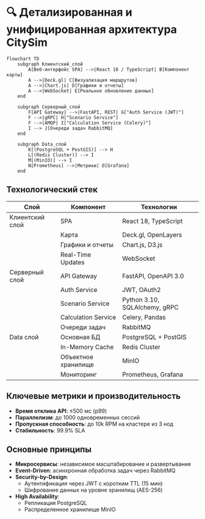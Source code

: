 # 🔍 Детализированная и унифицированная архитектура CitySim

```mermaid
flowchart TD
    subgraph Клиентский_слой
        A[Веб-интерфейс SPA] -->|React 18 / TypeScript| B[Компонент карты]
        A -->|Deck.gl| C[Визуализация маршрутов]
        A -->|Chart.js| D[Графики и отчеты]
        A -->|WebSocket| E[Реальное обновление данных]
    end

    subgraph Серверный_слой
        F[API Gateway] -->|FastAPI, REST| G["Auth Service (JWT)"]
        F -->|gRPC| H["Scenario Service"]
        F -->|AMQP| I["Calculation Service (Celery)"]
        I --> J[Очереди задач RabbitMQ]
    end

    subgraph Data_слой
        K[(PostgreSQL + PostGIS)] --> H
        L[(Redis Cluster)] --> I
        M[(MinIO)] --> I
        N[Prometheus] -->|Метрики| O[Grafana]
    end
```

## Технологический стек

| Слой            | Компонент           | Технологии                         |
|-----------------|---------------------|------------------------------------|
| Клиентский слой | SPA                 | React 18, TypeScript               |
|                 | Карта               | Deck.gl, OpenLayers                |
|                 | Графики и отчеты    | Chart.js, D3.js                    |
|                 | Real-Time Updates   | WebSocket                          |
| Серверный слой  | API Gateway         | FastAPI, OpenAPI 3.0               |
|                 | Auth Service        | JWT, OAuth2                        |
|                 | Scenario Service    | Python 3.10, SQLAlchemy, gRPC      |
|                 | Calculation Service | Celery, Pandas                     |
|                 | Очереди задач       | RabbitMQ                           |
| Data слой       | Основная БД         | PostgreSQL + PostGIS               |
|                 | In-Memory Cache     | Redis Cluster                      |
|                 | Объектное хранилище | MinIO                              |
|                 | Мониторинг          | Prometheus, Grafana                |

## Ключевые метрики и производительность

- **Время отклика API**: ≤500 мс (p99)  
- **Параллелизм**: до 1000 одновременных сессий  
- **Пропускная способность**: до 10k RPM на кластере из 3 нод  
- **Стабильность**: 99.9% SLA  

## Основные принципы

- **Микросервисы**: независимое масштабирование и развертывание  
- **Event-Driven**: асинхронная обработка задач через RabbitMQ  
- **Security-by-Design**:
  - Аутентификация через JWT с коротким TTL (15 мин)  
  - Шифрование данных на уровне хранилищ (AES-256)  
- **High Availability**:
  - Репликация PostgreSQL  
  - Распределенное хранилище MinIO
